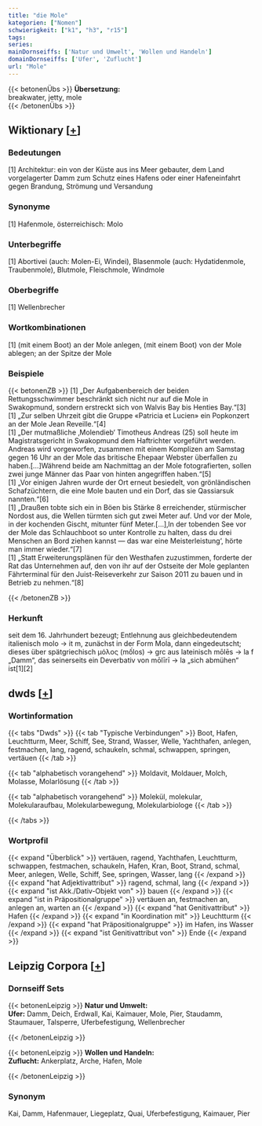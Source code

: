```yaml
---
title: "die Mole"
kategorien: ["Nomen"]
schwierigkeit: ["k1", "h3", "r15"]
tags:
series:
mainDornseiffs: ['Natur und Umwelt', 'Wollen und Handeln']
domainDornseiffs: ['Ufer', 'Zuflucht']
url: "Mole"
---
```


{{< betonenÜbs >}}
**Übersetzung:**  
breakwater, jetty, mole  
{{< /betonenÜbs >}}

## Wiktionary [[+](https://de.wiktionary.org/wiki/Mole)]

### Bedeutungen
[1] Architektur: ein von der Küste aus ins Meer gebauter, dem Land vorgelagerter Damm zum Schutz eines Hafens oder einer Hafeneinfahrt gegen Brandung, Strömung und Versandung  

### Synonyme
[1] Hafenmole, österreichisch: Molo  

### Unterbegriffe
[1] Abortivei (auch: Molen-Ei, Windei), Blasenmole (auch: Hydatidenmole, Traubenmole), Blutmole, Fleischmole, Windmole  

### Oberbegriffe
[1] Wellenbrecher  

### Wortkombinationen
[1] (mit einem Boot) an der Mole anlegen, (mit einem Boot) von der Mole ablegen; an der Spitze der Mole  

### Beispiele
{{< betonenZB >}}
[1] „Der Aufgabenbereich der beiden Rettungsschwimmer beschränkt sich nicht nur auf die Mole in Swakopmund, sondern erstreckt sich von Walvis Bay bis Henties Bay.“[3]  
[1] „Zur selben Uhrzeit gibt die Gruppe «Patricia et Lucien» ein Popkonzert an der Mole Jean Reveille.“[4]  
[1] „Der mutmaßliche ‚Molendieb‘ Timotheus Andreas (25) soll heute im Magistratsgericht in Swakopmund dem Haftrichter vorgeführt werden. Andreas wird vorgeworfen, zusammen mit einem Komplizen am Samstag gegen 16 Uhr an der Mole das britische Ehepaar Webster überfallen zu haben.[…]Während beide am Nachmittag an der Mole fotografierten, sollen zwei junge Männer das Paar von hinten angegriffen haben.“[5]  
[1] „Vor einigen Jahren wurde der Ort erneut besiedelt, von grönländischen Schafzüchtern, die eine Mole bauten und ein Dorf, das sie Qassiarsuk nannten.“[6]  
[1] „Draußen tobte sich ein in Böen bis Stärke 8 erreichender, stürmischer Nordost aus, die Wellen türmten sich gut zwei Meter auf. Und vor der Mole, in der kochenden Gischt, mitunter fünf Meter.[…]‚In der tobenden See vor der Mole das Schlauchboot so unter Kontrolle zu halten, dass du drei Menschen an Bord ziehen kannst — das war eine Meisterleistung‘, hörte man immer wieder.“[7]  
[1] „Statt Erweiterungsplänen für den Westhafen zuzustimmen, forderte der Rat das Unternehmen auf, den von ihr auf der Ostseite der Mole geplanten Fährterminal für den Juist-Reiseverkehr zur Saison 2011 zu bauen und in Betrieb zu nehmen.“[8]  

{{< /betonenZB >}}
### Herkunft
seit dem 16. Jahrhundert bezeugt; Entlehnung aus gleichbedeutendem italienisch molo → it m, zunächst in der Form Mola, dann eingedeutscht; dieses über spätgriechisch μόλος (mốlos) → grc aus lateinisch mōlēs → la f „Damm“, das seinerseits ein Deverbativ von mōlīrī → la „sich abmühen“ ist[1][2]  



## dwds [[+](https://www.dwds.de/wb/Mole)]

### Wortinformation
{{< tabs "Dwds" >}}
{{< tab "Typische Verbindungen" >}}
Boot, Hafen, Leuchtturm, Meer, Schiff, See, Strand, Wasser, Welle, Yachthafen, anlegen, festmachen, lang, ragend, schaukeln, schmal, schwappen, springen, vertäuen
{{< /tab >}}

{{< tab "alphabetisch vorangehend" >}}
Moldavit, Moldauer, Molch, Molasse, Molarlösung
{{< /tab >}}

{{< tab "alphabetisch vorangehend" >}}
Molekül, molekular, Molekularaufbau, Molekularbewegung, Molekularbiologe
{{< /tab >}}

{{< /tabs >}}

### Wortprofil
{{< expand "Überblick" >}} vertäuen, ragend, Yachthafen, Leuchtturm, schwappen, festmachen, schaukeln, Hafen, Kran, Boot, Strand, schmal, Meer, anlegen, Welle, Schiff, See, springen, Wasser, lang {{< /expand >}}
{{< expand "hat Adjektivattribut" >}} ragend, schmal, lang {{< /expand >}}
{{< expand "ist Akk./Dativ-Objekt von" >}} bauen {{< /expand >}}
{{< expand "ist in Präpositionalgruppe" >}} vertäuen an, festmachen an, anlegen an, warten an {{< /expand >}}
{{< expand "hat Genitivattribut" >}} Hafen {{< /expand >}}
{{< expand "in Koordination mit" >}} Leuchtturm {{< /expand >}}
{{< expand "hat Präpositionalgruppe" >}} im Hafen, ins Wasser {{< /expand >}}
{{< expand "ist Genitivattribut von" >}} Ende {{< /expand >}}

## Leipzig Corpora [[+](https://corpora.uni-leipzig.de/en/res?word=Mole&corpusId=deu_newscrawl-public_2018)]

### Dornseiff Sets
{{< betonenLeipzig >}}
**Natur und Umwelt:**  
**Ufer:** Damm, Deich, Erdwall, Kai, Kaimauer, Mole, Pier, Staudamm, Staumauer, Talsperre, Uferbefestigung, Wellenbrecher  

{{< /betonenLeipzig >}}


{{< betonenLeipzig >}}
**Wollen und Handeln:**  
**Zuflucht:** Ankerplatz, Arche, Hafen, Mole  

{{< /betonenLeipzig >}}

### Synonym
Kai, Damm, Hafenmauer, Liegeplatz, Quai, Uferbefestigung, Kaimauer, Pier

